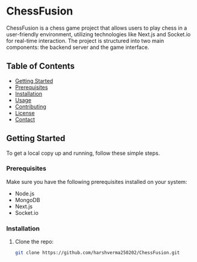 # ChessFusion

ChessFusion is a chess game project that allows users to play chess in a user-friendly environment, utilizing technologies like Next.js and Socket.io for real-time interaction. The project is structured into two main components: the backend server and the game interface.

## Table of Contents
- [Getting Started](#getting-started)
- [Prerequisites](#prerequisites)
- [Installation](#installation)
- [Usage](#usage)
- [Contributing](#contributing)
- [License](#license)
- [Contact](#contact)

## Getting Started

To get a local copy up and running, follow these simple steps.

### Prerequisites

Make sure you have the following prerequisites installed on your system:

- Node.js
- MongoDB
- Next.js
- Socket.io

### Installation

1. Clone the repo:

   ```sh
   git clone https://github.com/harshverma250202/ChessFusion.git
  ```
